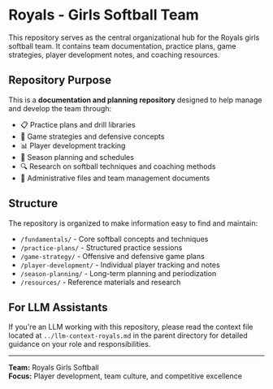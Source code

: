 # Royals - Girls Softball Team

This repository serves as the central organizational hub for the Royals girls softball team. It contains team documentation, practice plans, game strategies, player development notes, and coaching resources.

## Repository Purpose

This is a **documentation and planning repository** designed to help manage and develop the team through:

- 📋 Practice plans and drill libraries
- 🎯 Game strategies and defensive concepts
- 📊 Player development tracking
- 📅 Season planning and schedules
- 🔍 Research on softball techniques and coaching methods
- 📁 Administrative files and team management documents

## Structure

The repository is organized to make information easy to find and maintain:

- `/fundamentals/` - Core softball concepts and techniques
- `/practice-plans/` - Structured practice sessions
- `/game-strategy/` - Offensive and defensive game plans
- `/player-development/` - Individual player tracking and notes
- `/season-planning/` - Long-term planning and periodization
- `/resources/` - Reference materials and research

## For LLM Assistants

If you're an LLM working with this repository, please read the context file located at `../llm-context-royals.md` in the parent directory for detailed guidance on your role and responsibilities.

---

**Team:** Royals Girls Softball  
**Focus:** Player development, team culture, and competitive excellence
